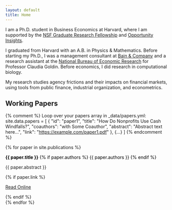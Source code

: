 ```yaml
---
layout: default
title: Home
---
```


<p>I am a Ph.D. student in Business Economics at Harvard, where I am supported by the <a href="https://www.nsfgrfp.org/" rel="external nofollow noopener" target="_blank">NSF Graduate Research Fellowship</a> and <a href="https://opportunityinsights.org/" rel="external nofollow noopener" target="_blank">Opportunity Insights</a>.</p>

<p>I graduated from Harvard with an A.B. in Physics &amp; Mathematics. Before starting my Ph.D., I was a management consultant at <a href="https://www.bain.com/" rel="external nofollow noopener" target="_blank">Bain &amp; Company</a> and a research assistant at the <a href="https://www.nber.org/" rel="external nofollow noopener" target="_blank">National Bureau of Economic Research</a> for Professor Claudia Goldin. Before economics, I did research in computational biology.</p>

<p>My research studies agency frictions and their impacts on financial markets, using tools from public finance, industrial organization, and econometrics.</p>

## Working Papers

{% comment %}
Loop over your papers array in _data/papers.yml:
site.data.papers = [
  {
    "id": "paper1",
    "title": "How Do Nonprofits Use Cash Windfalls?",
    "coauthors": "with Some Coauthor",
    "abstract": "Abstract text here...",
    "link": "https://example.com/paper1.pdf"
  },
  {...}
]
{% endcomment %}

{% for paper in site.publications %}
<!-- Title + toggle arrow -->
<p>
  <a 
    class="toggle-link collapsed d-inline-flex align-items-center" 
    style="color: black; text-decoration: none;"
    data-toggle="collapse"
    href="#{{ paper.id }}"
    role="button"
    aria-expanded="false"
    aria-controls="{{ paper.id }}"
  >
    <!-- Arrow icon (points right by default) -->
    <i class="fas fa-caret-right mr-2"></i>
    <!-- Paper title -->
    <strong>{{ paper.title }}</strong>
    {% if paper.authors %}
      <span class="ml-2">{{ paper.authors }}</span>
    {% endif %}
  </a>
</p>

<!-- Collapsible abstract section -->
<div class="collapse ml-4" id="{{ paper.id }}">
  <p>{{ paper.abstract }}</p>
  {% if paper.link %}
    <p>
      <a href="{{ paper.link }}" target="_blank" rel="noopener">
        Read Online
      </a>
    </p>
  {% endif %}
</div>
{% endfor %}